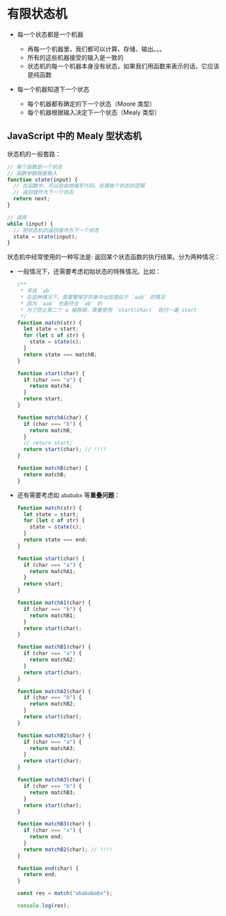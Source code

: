 # 有限状态机

- 每一个状态都是一个机器

  - 再每一个机器里，我们都可以计算、存储、输出。。。
  - 所有的这些机器接受的输入是一致的
  - 状态机的每一个机器本身没有状态，如果我们用函数来表示的话，它应该是纯函数

- 每一个机器知道下一个状态

  - 每个机器都有确定的下一个状态（Moore 类型）
  - 每个机器根据输入决定下一个状态（Mealy 类型）

## JavaScript 中的 Mealy 型状态机

状态机的一般套路：

```javascript
// 每个函数是一个状态
// 函数参数就是输入
function state(input) {
  // 在函数中，可以自由地编写代码，处理每个状态的逻辑
  // 返回值作为下一个状态
  return next;
}

// 调用
while (input) {
  // 把状态机的返回值作为下一个状态
  state = state(input);
}
```

状态机中经常使用的一种写法是: 返回某个状态函数的执行结果。分为两种情况：

- 一般情况下，还需要考虑初始状态的特殊情况。比如：

  ```javascript
  /**
   * 寻找 `ab`
   * 在这种情况下，需要警惕字符串中出现类似于 `aab` 的情况
   * 因为 `aab` 也是符合 `ab` 的
   * 为了防止第二个 a 被吞掉，需要使用 `start(char)` 执行一遍 start
   */
  function match(str) {
    let state = start;
    for (let c of str) {
      state = state(c);
    }
    return state === matchB;
  }

  function start(char) {
    if (char === "a") {
      return matchA;
    }
    return start;
  }

  function matchA(char) {
    if (char === "b") {
      return matchB;
    }
    // return start;
    return start(char); // !!!!
  }

  function matchB(char) {
    return matchB;
  }
  ```

- 还有需要考虑如 `abababx` 等**重叠问题**：

  ```javascript
  function match(str) {
    let state = start;
    for (let c of str) {
      state = state(c);
    }
    return state === end;
  }

  function start(char) {
    if (char === "a") {
      return matchA1;
    }
    return start;
  }

  function matchA1(char) {
    if (char === "b") {
      return matchB1;
    }
    return start(char);
  }

  function matchB1(char) {
    if (char === "a") {
      return matchA2;
    }
    return start(char);
  }

  function matchA2(char) {
    if (char === "b") {
      return matchB2;
    }
    return start(char);
  }

  function matchB2(char) {
    if (char === "a") {
      return matchA3;
    }
    return start(char);
  }

  function matchA3(char) {
    if (char === "b") {
      return matchB3;
    }
    return start(char);
  }

  function matchB3(char) {
    if (char === "x") {
      return end;
    }
    return matchB2(char); // !!!!
  }

  function end(char) {
    return end;
  }

  const res = match("ababababx");

  console.log(res);
  ```
